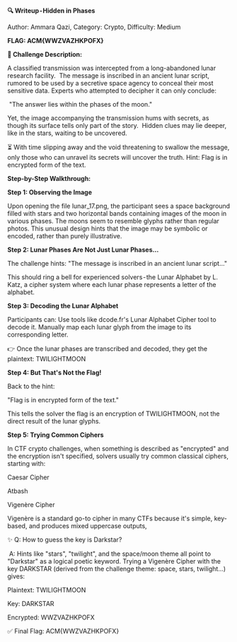 **🔍 Writeup - Hidden in Phases**

Author: Ammara Qazi,
Category: Crypto,
Difficulty: Medium

**FLAG: ACM{WWZVAZHKPOFX}**

**📜 Challenge Description:**

A classified transmission was intercepted from a long-abandoned lunar research facility.
 The message is inscribed in an ancient lunar script, rumored to be used by a secretive space agency to conceal their most sensitive data.
Experts who attempted to decipher it can only conclude:

 "The answer lies within the phases of the moon."

Yet, the image accompanying the transmission hums with secrets, as though its surface tells only part of the story.
 Hidden clues may lie deeper, like in the stars, waiting to be uncovered.

⏳ With time slipping away and the void threatening to swallow the message, only those who can unravel its secrets will uncover the truth.
Hint: Flag is in encrypted form of the text.

**Step-by-Step Walkthrough:**

**Step 1: Observing the Image**

Upon opening the file lunar_17.png, the participant sees a space background filled with stars and two horizontal bands containing images of the moon in various phases.
The moons seem to resemble glyphs rather than regular photos.
This unusual design hints that the image may be symbolic or encoded, rather than purely illustrative.

**Step 2: Lunar Phases Are Not Just Lunar Phases…**

The challenge hints:
"The message is inscribed in an ancient lunar script…"

This should ring a bell for experienced solvers - the Lunar Alphabet by L. Katz, a cipher system where each lunar phase represents a letter of the alphabet.

**Step 3: Decoding the Lunar Alphabet**

Participants can:
Use tools like dcode.fr's Lunar Alphabet Cipher tool to decode it.
Manually map each lunar glyph from the image to its corresponding letter.

👉 Once the lunar phases are transcribed and decoded, they get the plaintext:
TWILIGHTMOON

**Step 4: But That's Not the Flag!**

Back to the hint:

"Flag is in encrypted form of the text."

This tells the solver the flag is an encryption of TWILIGHTMOON, not the direct result of the lunar glyphs.

**Step 5: Trying Common Ciphers**

In CTF crypto challenges, when something is described as "encrypted" and the encryption isn't specified, solvers usually try common classical ciphers, starting with:

Caesar Cipher

Atbash

Vigenère Cipher

Vigenère is a standard go-to cipher in many CTFs because it's simple, key-based, and produces mixed uppercase outputs,

✨ Q: How to guess the key is Darkstar?

 A: Hints like "stars", "twilight", and the space/moon theme all point to "Darkstar" as a logical poetic keyword.
Trying a Vigenère Cipher with the key DARKSTAR (derived from the challenge theme: space, stars, twilight...) gives:

Plaintext:  TWILIGHTMOON  

Key:        DARKSTAR 

Encrypted:  WWZVAZHKPOFX

✅ Final Flag:
ACM{WWZVAZHKPOFX}
